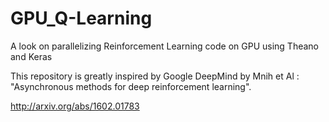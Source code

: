 # GPU_Q-Learning
A look on parallelizing Reinforcement Learning code on GPU using Theano and Keras

This repository is greatly inspired by Google DeepMind by Mnih et Al : "Asynchronous methods for deep reinforcement learning".

http://arxiv.org/abs/1602.01783
